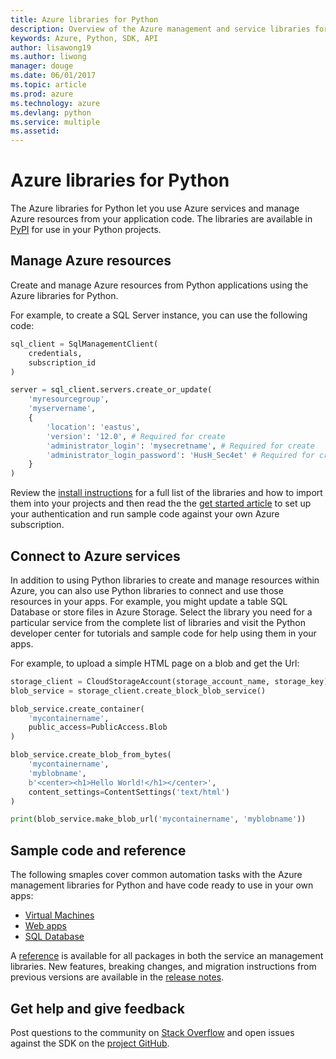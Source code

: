 ```yaml
---
title: Azure libraries for Python
description: Overview of the Azure management and service libraries for Python
keywords: Azure, Python, SDK, API
author: lisawong19
ms.author: liwong
manager: douge
ms.date: 06/01/2017
ms.topic: article
ms.prod: azure
ms.technology: azure
ms.devlang: python
ms.service: multiple
ms.assetid: 
---
```


# Azure libraries for Python

The Azure libraries for Python let you use Azure services and manage Azure resources from your application code. The libraries are available in [PyPI](python-sdk-azure-install.md) for use in your Python projects.

## Manage Azure resources

Create and manage Azure resources from Python applications using the Azure libraries for Python.

For example, to create a SQL Server instance, you can use the following code:

```python
sql_client = SqlManagementClient(
    credentials,
    subscription_id
)

server = sql_client.servers.create_or_update(
    'myresourcegroup',
    'myservername',
    {
        'location': 'eastus',
        'version': '12.0', # Required for create
        'administrator_login': 'mysecretname', # Required for create
        'administrator_login_password': 'HusH_Sec4et' # Required for create
    }
)
```

Review the [install instructions](python-sdk-azure-install.md) for a full list of the libraries and how to import them into your projects and then read the the [get started article](python-sdk-azure-get-started.md) to set up your authentication and run sample code against your own Azure subscription.

## Connect to Azure services

In addition to using Python libraries to create and manage resources within Azure, you can also use Python libraries to connect and use those resources in your apps. For example, you might update a table SQL Database or store files in Azure Storage. Select the library you need for a particular service from the complete list of libraries and visit the Python developer center for tutorials and sample code for help using them in your apps.

For example, to upload a simple HTML page on a blob and get the Url:

```python
storage_client = CloudStorageAccount(storage_account_name, storage_key)
blob_service = storage_client.create_block_blob_service()

blob_service.create_container(
    'mycontainername',
    public_access=PublicAccess.Blob
)

blob_service.create_blob_from_bytes(
    'mycontainername',
    'myblobname',
    b'<center><h1>Hello World!</h1></center>',
    content_settings=ContentSettings('text/html')
)

print(blob_service.make_blob_url('mycontainername', 'myblobname'))
```

## Sample code and reference
The following smaples cover common automation tasks with the Azure management libraries for Python and have code ready to use in your own apps:
- [Virtual Machines](python-sdk-azure-virtual-machine-samples.md)
- [Web apps](python-sdk-azure-web-apps-samples.md)
- [SQL Database](python-sdk-azure-sql-database-samples.md)

A [reference]() is available for all packages in both the service an management libraries. New features, breaking changes, and migration instructions from previous versions are available in the [release notes](python-sdk-azure-release-notes.md). 

## Get help and give feedback

Post questions to the community on [Stack Overflow](http://stackoverflow.com/questions/tagged/azure-sdk-python) and open issues against the SDK on the [project GitHub](https://github.com/Azure/azure-sdk-for-python).